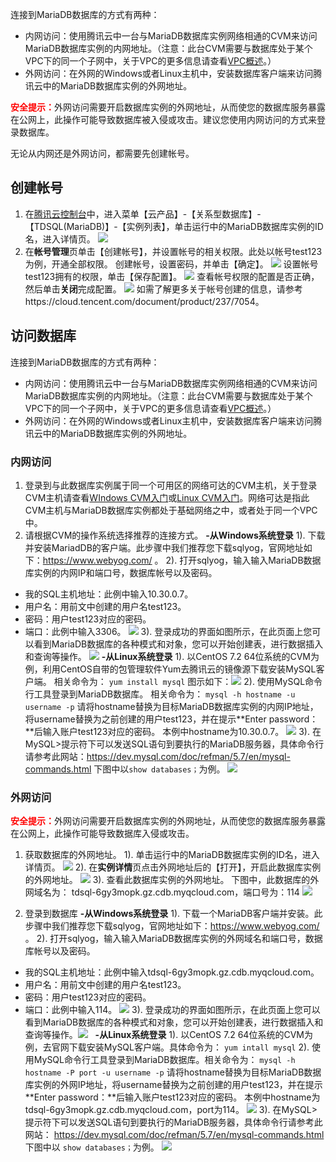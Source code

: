 连接到MariaDB数据库的方式有两种：
- 内网访问：使用腾讯云中一台与MariaDB数据库实例网络相通的CVM来访问MariaDB数据库实例的内网地址。（注意：此台CVM需要与数据库处于某个VPC下的同一个子网中，关于VPC的更多信息请查看<a href="https://cloud.tencent.com/document/product/215/535" target="_blank">VPC概述</a>。）
- 外网访问：在外网的Windows或者Linux主机中，安装数据库客户端来访问腾讯云中的MariaDB数据库实例的外网地址。

<font color="red">**安全提示：**</font>外网访问需要开启数据库实例的外网地址，从而使您的数据库服务暴露在公网上，此操作可能导致数据库被入侵或攻击。建议您使用内网访问的方式来登录数据库。

无论从内网还是外网访问，都需要先创建帐号。
## 创建帐号
1. 在[腾讯云控制台](https://console.cloud.tencent.com/)中，进入菜单【云产品】-【关系型数据库】-【TDSQL(MariaDB)】-【实例列表】，单击运行中的MariaDB数据库实例的ID名，进入详情页。
![](//mc.qcloudimg.com/static/img/08e24afbf51b941df4b8c4a893857b31/image.png)
2. 在**帐号管理**页单击【创建帐号】，并设置帐号的相关权限。此处以帐号test123为例，开通全部权限。
创建帐号，设置密码，并单击【确定】。
![](//mc.qcloudimg.com/static/img/b5673f5c88f57d4a389fc4e673416659/image.png)
设置帐号test123拥有的权限，单击【保存配置】。
![](//mc.qcloudimg.com/static/img/38297ac6bb2bde4a085cddd53ba8dcd7/image.png)
查看帐号权限的配置是否正确，然后单击**关闭**完成配置。
![](//mc.qcloudimg.com/static/img/385bfb7ab899da5266a56242601a4c62/image.png)
如需了解更多关于帐号创建的信息，请参考https://cloud.tencent.com/document/product/237/7054。

## 访问数据库
连接到MariaDB数据库的方式有两种：
 - 内网访问：使用腾讯云中一台与MariaDB数据库实例网络相通的CVM来访问MariaDB数据库实例的内网地址。（注意：此台CVM需要与数据库处于某个VPC下的同一个子网中，关于VPC的更多信息请查看<a href="https://cloud.tencent.com/document/product/215/535" target="_blank">VPC概述</a>。）
 - 外网访问：在外网的Windows或者Linux主机中，安装数据库客户端来访问腾讯云中的MariaDB数据库实例的外网地址。

### 内网访问

1. 登录到与此数据库实例属于同一个可用区的网络可达的CVM主机，关于登录CVM主机请查看<a href="https://cloud.tencent.com/document/product/213/2764" target="_blank">WIndows CVM入门</a>或<a href="https://cloud.tencent.com/document/product/213/2936" target="_blank">Linux CVM入门</a>。网络可达是指此CVM主机与MariaDB数据库实例都处于基础网络之中，或者处于同一个VPC中。
2. 请根据CVM的操作系统选择推荐的连接方式。
**-从Windows系统登录**
1). 下载并安装MariadDB的客户端。此步骤中我们推荐您下载sqlyog，官网地址如下：https://www.webyog.com/ 。
2). 打开sqlyog，输入输入MariaDB数据库实例的内网IP和端口号，数据库帐号以及密码。
 - 我的SQL主机地址：此例中输入10.30.0.7。
 - 用户名：用前文中创建的用户名test123。
 - 密码：用户test123对应的密码。
 - 端口：此例中输入3306。
![](//mc.qcloudimg.com/static/img/d4b72b365c7e31ac824851602ca5a29a/image.png)
3). 登录成功的界面如图所示，在此页面上您可以看到MariaDB数据库的各种模式和对象，您可以开始创建表，进行数据插入和查询等操作。
![](//mc.qcloudimg.com/static/img/7646040af53a923f47c4973a4aac7680/image.png)
**-从Linux系统登录**
1). 以CentOS 7.2 64位系统的CVM为例，利用CentOS自带的包管理软件Yum去腾讯云的镜像源下载安装MySQL客户端。
相关命令为：
`yum install mysql`
图示如下：![](//mc.qcloudimg.com/static/img/eee76fa95379b8a25fc076b66b4ca28c/image.png)
2). 使用MySQL命令行工具登录到MariaDB数据库。
相关命令为：
`mysql -h hostname -u username -p`
请将hostname替换为目标MariaDB数据库实例的内网IP地址，将username替换为之前创建的用户test123，并在提示**Enter password：**后输入账户test123对应的密码。
本例中hostname为10.30.0.7。
![](//mc.qcloudimg.com/static/img/f8dccff34309cfd332f600f1ceb35ff1/image.png)
3). 在MySQL>提示符下可以发送SQL语句到要执行的MariaDB服务器，具体命令行请参考此网站：<https://dev.mysql.com/doc/refman/5.7/en/mysql-commands.html>
下图中以`show databases；`为例。
![](//mc.qcloudimg.com/static/img/76b4346a84f7388ae263dc6c09220fc0/image.png)

### 外网访问
<font color="red">**安全提示：**</font>外网访问需要开启数据库实例的外网地址，从而使您的数据库服务暴露在公网上，此操作可能导致数据库入侵或攻击。
1. 获取数据库的外网地址。
1). 单击运行中的MariaDB数据库实例的ID名，进入详情页。
![](//mc.qcloudimg.com/static/img/08e24afbf51b941df4b8c4a893857b31/image.png)
2). 在**实例详情**页点击外网地址后的【打开】，开启此数据库实例的外网地址。
![](//mc.qcloudimg.com/static/img/e4793d117939c3f56c5f3d63b0491fe9/image.png)
3). 查看此数据库实例的外网地址。
下图中，此数据库的外网域名为：	tdsql-6gy3mopk.gz.cdb.myqcloud.com，端口号为：114
![](//mc.qcloudimg.com/static/img/e364724c2944099a9cd9c8c8c79fd96f/image.png)

2. 登录到数据库
**-从Windows系统登录**
1). 下载一个MariaDB客户端并安装。此步骤中我们推荐您下载sqlyog，官网地址如下：https://www.webyog.com/ 。
2). 打开sqlyog，输入输入MariaDB数据库实例的外网域名和端口号，数据库帐号以及密码。
 - 我的SQL主机地址：此例中输入tdsql-6gy3mopk.gz.cdb.myqcloud.com。
 - 用户名：用前文中创建的用户名test123。
 - 密码：用户test123对应的密码。
 - 端口：此例中输入114。
![](//mc.qcloudimg.com/static/img/1924e51d3519bab0ab9705217466fec2/image.png)
3). 登录成功的界面如图所示，在此页面上您可以看到MariaDB数据库的各种模式和对象，您可以开始创建表，进行数据插入和查询等操作。![](//mc.qcloudimg.com/static/img/d050b1917e7ccfea62a9ec7c8992c313/image.png)
 
**-从Linux系统登录**
1). 以CentOS 7.2 64位系统的CVM为例，去官网下载安装MySQL客户端。具体命令为：
`
yum intall mysql
`
2). 使用MySQL命令行工具登录到MariaDB数据库。相关命令为：
`
mysql -h hostname -P port -u username -p
`
请将hostname替换为目标MariaDB数据库实例的外网IP地址，将username替换为之前创建的用户test123，并在提示**Enter password：**后输入账户test123对应的密码。
本例中hostname为tdsql-6gy3mopk.gz.cdb.myqcloud.com，port为114。
![](//mc.qcloudimg.com/static/img/230ca6d65526050e062c3f59186d4e6c/image.png)
3). 在MySQL>提示符下可以发送SQL语句到要执行的MariaDB服务器，具体命令行请参考此网站：
<https://dev.mysql.com/doc/refman/5.7/en/mysql-commands.html>
下图中以 `show databases；`为例。
![](//mc.qcloudimg.com/static/img/76b4346a84f7388ae263dc6c09220fc0/image.png)

